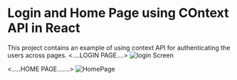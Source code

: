 # Login and Home Page using COntext API in React

This project contains an example of using context API for authenticating the users across pages.
<....LOGIN PAGE....>
![login Screen](https://user-images.githubusercontent.com/96003203/202690269-d66e69f1-9151-4c16-9401-3682948c84cf.png)

<.....HOME PAGE.......>
![HomePage](https://user-images.githubusercontent.com/96003203/202690395-aa82a6f6-4183-4931-97a5-54fcfb8566bc.png)
